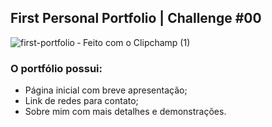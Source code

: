 ## First Personal Portfolio | Challenge #00

![first-portfolio ‐ Feito com o Clipchamp (1)](https://github.com/user-attachments/assets/9207e18f-8d22-4f3d-a1ff-e027887db9e7)

### O portfólio possui:
- Página inicial com breve apresentação;
- Link de redes para contato;
- Sobre mim com mais detalhes e demonstrações.
